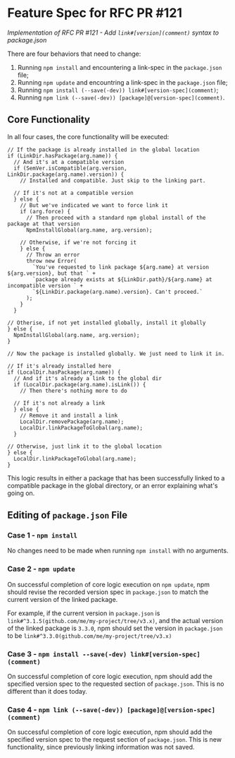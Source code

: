Feature Spec for RFC PR #121
============================================================================

*Implementation of RFC PR #121 - Add `link#[version](comment)` syntax to package.json*

There are four behaviors that need to change:

1. Running `npm install` and encountering a link-spec in the `package.json` file;
2. Running `npm update` and encountring a link-spec in the `package.json` file;
3. Running `npm install (--save(-dev)) link#[version-spec](comment)`;
4. Running `npm link (--save(-dev)) [package]@[version-spec](comment)`.

## Core Functionality

In all four cases, the core functionality will be executed:

```
// If the package is already installed in the global location
if (LinkDir.hasPackage(arg.name)) {
  // And it's at a compatible version
  if (SemVer.isCompatible(arg.version, LinkDir.package(arg.name).version)) {
    // Installed and compatible. Just skip to the linking part.

  // If it's not at a compatible version
  } else {
    // But we've indicated we want to force link it
    if (arg.force) {
      // Then proceed with a standard npm global install of the package at that version
      NpmInstallGlobal(arg.name, arg.version);

    // Otherwise, if we're not forcing it
    } else {
      // Throw an error
      throw new Error(
        `You've requested to link package ${arg.name} at version ${arg.version}, but that ` +
        `package already exists at ${LinkDir.path}/${arg.name} at incompatible version ` +
        `${LinkDir.package(arg.name).version}. Can't proceed.`
      );
    }
  }

// Otherise, if not yet installed globally, install it globally
} else {
  NpmInstallGlobal(arg.name, arg.version);
}

// Now the package is installed globally. We just need to link it in.

// If it's already installed here
if (LocalDir.hasPackage(arg.name)) {
  // And if it's already a link to the global dir
  if (LocalDir.package(arg.name).isLink()) {
    // Then there's nothing more to do

  // If it's not already a link
  } else {
    // Remove it and install a link
    LocalDir.removePackage(arg.name);
    LocalDir.linkPackageToGlobal(arg.name);
  }

// Otherwise, just link it to the global location
} else {
  LocalDir.linkPackageToGlobal(arg.name);
}
```
This logic results in either a package that has been successfully linked to a compatible package
in the global directory, or an error explaining what's going on.


## Editing of `package.json` File

### Case 1 - `npm install`

No changes need to be made when running `npm install` with no arguments.

### Case 2 - `npm update`

On successful completion of core logic execution on `npm update`, npm should revise the recorded
version spec in `package.json` to match the current version of the linked package.

For example, if the current version in `package.json` is `link#^3.1.5(github.com/me/my-project/tree/v3.x)`,
and the actual version of the linked package is `3.3.0`, npm should set the version in `package.json`
to be `link#^3.3.0(github.com/me/my-project/tree/v3.x)`

### Case 3 - `npm install --save(-dev) link#[version-spec](comment)`

On successful completion of core logic execution, npm should add the specified version spec to the
requested section of `package.json`. This is no different than it does today.

### Case 4 - `npm link (--save(-dev)) [package]@[version-spec](comment)`

On successful completion of core logic execution, npm should add the specified version spec to the
request section of `package.json`. This is new functionality, since previously linking information
was not saved.
